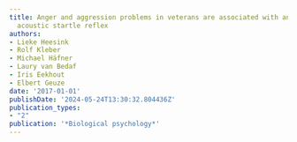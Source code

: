 ```yaml
---
title: Anger and aggression problems in veterans are associated with an increased
  acoustic startle reflex
authors:
- Lieke Heesink
- Rolf Kleber
- Michael Häfner
- Laury van Bedaf
- Iris Eekhout
- Elbert Geuze
date: '2017-01-01'
publishDate: '2024-05-24T13:30:32.804436Z'
publication_types:
- "2"
publication: '*Biological psychology*'
---
```

